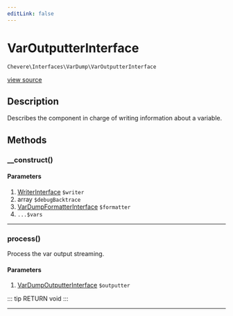 ```yaml
---
editLink: false
---
```


# VarOutputterInterface

`Chevere\Interfaces\VarDump\VarOutputterInterface`

[view source](https://github.com/chevere/chevere/blob/master/VarDump/VarOutputterInterface.php)

## Description

Describes the component in charge of writing information about a variable.

## Methods

### __construct()

#### Parameters

1. [WriterInterface](../Writer/WriterInterface.md) `$writer`
2. array `$debugBacktrace`
3. [VarDumpFormatterInterface](./VarDumpFormatterInterface.md) `$formatter`
4.  `...$vars`

---

### process()

Process the var output streaming.

#### Parameters

1. [VarDumpOutputterInterface](./VarDumpOutputterInterface.md) `$outputter`

::: tip RETURN
void
:::

---
